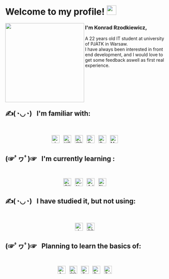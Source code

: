 # Welcome to my profile! <img src="https://raw.githubusercontent.com/MartinHeinz/MartinHeinz/master/wave.gif" width="30px">

<img src="https://avatars.githubusercontent.com/u/59234543?v=4" align="left" width="250px">
 

<p align="left">
<h3 align="left">I'm Konrad Rzodkiewicz, </h3>  

A 22 years old IT student at university of PJATK in Warsaw.     
I have always been interested in front end development, and I would love to get some feedback aswell as first real experience. 

</br>
</br>
</br>
</br>
</br>

 </p>

## ✍(◔◡◔)  &nbsp;  I'm familiar with: 

</br> 
<p align="center"> <img src="https://img.shields.io/badge/JavaScript-282C34?logo=javascript&logoColor=F7DF1E" alt="JavaScript logo" title="JavaScript" height="25" /> &nbsp; <img src="https://img.shields.io/badge/HTML5-282C34?logo=html5&logoColor=E34F26" alt="HTML5 logo" title="HTML5" height="25" /> &nbsp; <img src="https://img.shields.io/badge/CSS3-282C34?logo=css3&logoColor=1572B6" alt="CSS3 logo" title="CSS3" height="25" /> &nbsp; <img src="https://img.shields.io/badge/React-282C34?logo=react&logoColor=61DAFB" alt="React logo" title="React" height="25" />  &nbsp; <img src="https://img.shields.io/badge/SASS-282C34?logo=sass&logoColor=#CC6699" alt="React logo" title="React" height="25" /> &nbsp; <img src="https://img.shields.io/badge/MySQL-282C34?logo=mysql&logoColor=#4479A1" alt="MySQL logo" title="MySQL" height="25" /> </p>

## (☞ﾟヮﾟ)☞  &nbsp;  I'm currently learning :  

</br> 
<p align="center"> 
<img src="https://img.shields.io/badge/CSharp-282C34?logo=Csharp&logoColor=#8669AE" alt="C# logo" title="C#" height="25" /> &nbsp; <img src="https://img.shields.io/badge/.Net-282C34?logo=.Net&logoColor=#512BD4" alt=".Net logo" title=".Net" height="25" /> &nbsp; <img src="https://img.shields.io/badge/Adobe XD-282C34?logo=Adobe XD&logoColor=#FF61F6" alt="Adobe XD logo" title="Adobe XD" height="25" />  &nbsp; <img src="https://img.shields.io/badge/Node.js-282C34?logo=Node.js&logoColor=#339933" alt="Node.js logo" title="Node.js" height="25" /> </p>
        
## ✍(◔◡◔)  &nbsp;  I have studied it, but not using:  
</br> 
<p align="center"> 
<img src="https://img.shields.io/badge/Java-282C34?logo=java&logoColor=#239120" alt="Java logo" title="Java" height="25" /> &nbsp; <img src="https://img.shields.io/badge/SQLite-282C34?logo=sqlite&logoColor=#003B57" alt="SQLite logo" title="SQLite" height="25" /></p>

## (☞ﾟヮﾟ)☞  &nbsp;  Planning to learn the basics of:  
</br> 
<p align="center"> 
<img src="https://img.shields.io/badge/Angular-282C34?logo=Angular&logoColor=#DD0031" alt="Angular logo" title="Angular" height="25" /> &nbsp; <img src="https://img.shields.io/badge/Amazon AWS-282C34?logo=Amazon AWS&logoColor=#232F3E" alt="SQLite logo" title="SQLite" height="25" />  &nbsp; <img src="https://img.shields.io/badge/TypeScript-282C34?logo=TypeScript&logoColor=#3178C6" alt="TypeScript logo" title="TypeScript" height="25" /> &nbsp; <img src="https://img.shields.io/badge/Bootstrap-282C34?logo=Bootstrap&logoColor=#7952B3" alt="Bootstrap logo" title="Bootstrap" height="25" /> &nbsp; <img src="https://img.shields.io/badge/Tailwind CSS-282C34?logo=Tailwind CSS&logoColor=#06B6D4" alt="Tailwind CSS logo" title="Tailwind CSS" height="25" /></p>
</p>




<!--  
  [![Readme Card](https://github-readme-stats.vercel.app/api/pin/?username=anuraghazra&repo=github-readme-stats)](https://github.com/anuraghazra/github-readme-stats)

 [![Top Langs](https://github-readme-stats.vercel.app/api/top-langs/?username=LainonShiraya)](https://github.com/anuraghazra/github-readme-stats)
 
 [![Readme Card](https://github-readme-stats.vercel.app/api/pin/?username=anuraghazra&repo=github-readme-stats)](https://github.com/anuraghazra/github-readme-stats)
 -->

